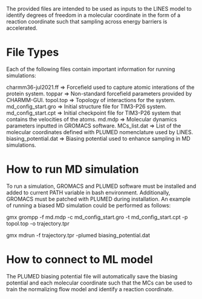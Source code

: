 The provided files are intended to be used as inputs to the LINES model to
identify degrees of freedom in a molecular coordinate in the form of a
reaction coordinate such that sampling across energy barriers is accelerated.

#  File Types
Each of the following files contain important information for running simulations:

charmm36-jul2021.ff => Forcefield used to capture atomic interations of the protein system.
toppar => Non-standard forcefield parameters provided by CHARMM-GUI.
topol.top => Topology of interactions for the system.
md_config_start.gro => Initial structure file for TIM3-P26 system.
md_config_start.cpt => Initial checkpoint file for TIM3-P26 system that contains the velocities of the atoms.
md.mdp => Molecular dynamics parameters inputted in GROMACS software.
MCs_list.dat => List of the molecular coordinates defined with PLUMED nomenclature used by LINES.
biasing_potential.dat => Biasing potential used to enhance sampling in MD simulations.

# How to run MD simulation

To run a simulation, GROMACS and PLUMED software must be installed and added to current PATH variable in bash environment.
Additionally, GROMACS must be patched with PLUMED during installation. An example of running a biased MD simulation could be
performed as follows:

gmx grompp -f md.mdp -c md_config_start.gro -t md_config_start.cpt -p topol.top -o trajectory.tpr

gmx mdrun -f trajectory.tpr -plumed biasing_potential.dat

# How to connect to ML model
The PLUMED biasing potential file will automatically save the biasing potential and each molecular coordinate
such that the MCs can be used to train the normalizing flow model and identify a reaction coordinate.

